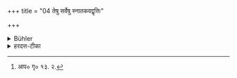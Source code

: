 +++
title = "04 तेषु सर्वेषु स्नातकवद्वृत्तिः"

+++

<details><summary>Bühler</summary>

4. To all those persons who have bathed (In accordance with any of the above rules must be shown) the honour clue to a Snātaka.
</details>

<details><summary>हरदत्त-टीका</summary>

## सूत्रम्
तेषु सर्वेषु स्नातकवद्वृत्तिः ॥ ४ ॥  
### टिप्पनी
विद्यास्नातको व्रतस्नातक उभयस्नातक इति त्रयः स्नातका उक्ताः तेषु सर्वेषु स्नातकवत् 'तदर्हती'ति वतिः । स्नातकार्हा वृत्तिः पूजा[^१] 'यत्राऽस्मा अपचिति'मित्यादिः कार्या । न तु व्रतस्नातके न्यूना, उभयस्नातकेऽधिकेति ॥ ४॥  

[^१]: आप० गृ० १३. २.
</details>
